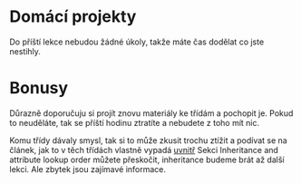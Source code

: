 # Domácí projekty

Do příští lekce nebudou žádné úkoly, takže máte čas dodělat co jste nestihly.


# Bonusy

Důrazně doporučuju si projít znovu materiály ke třídám a pochopit je. Pokud to neuděláte, tak se příští hodinu ztratíte a nebudete z toho mít nic. 

Komu třídy dávaly smysl, tak si to může zkusit trochu ztížit a podívat se na článek, jak to v těch třídách vlastně vypadá [uvnitř](https://rushter.com/blog/python-class-internals/) Sekci Inheritance and attribute lookup order můžete přeskočit, inheritance budeme brát až další lekci. Ale zbytek jsou zajímavé informace.
